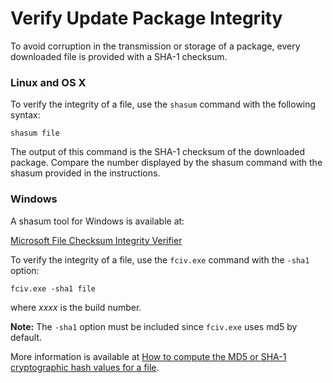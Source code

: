 # Verify Update Package Integrity

To avoid corruption in the transmission or storage of a package, every downloaded file is provided with a SHA-1 checksum.

### Linux and OS X

To verify the integrity of a file, use the `shasum` command with the following syntax:

```
shasum file
```

The output of this command is the SHA-1 checksum of the downloaded package. Compare the number displayed by the shasum command with the shasum provided in the instructions.

### Windows

A shasum tool for Windows is available at:

[Microsoft File Checksum Integrity Verifier](http://www.microsoft.com/en-us/download/details.aspx?id=11533)

To verify the integrity of a file, use the `fciv.exe` command with the `-sha1` option:

```
fciv.exe -sha1 file
```

where _xxxx_ is the build number.

__Note:__ The `-sha1` option must be included since `fciv.exe` uses md5 by default. 

More information is available at [How to compute the MD5 or SHA-1 cryptographic hash values for a file](http://support2.microsoft.com/kb/889768).
